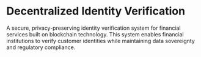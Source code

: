 # Decentralized Identity Verification
 A secure, privacy-preserving identity verification system for financial services built on blockchain technology. This system enables financial institutions to verify customer identities while maintaining data sovereignty and regulatory compliance.
